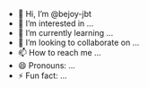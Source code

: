 - 👋 Hi, I’m @bejoy-jbt
- 👀 I’m interested in ...
- 🌱 I’m currently learning ...
- 💞️ I’m looking to collaborate on ...
- 📫 How to reach me ...
- 😄 Pronouns: ...
- ⚡ Fun fact: ...

<!---
bejoy-jbt/bejoy-jbt is a ✨ special ✨ repository because its `README.md` (this file) appears on your GitHub profile.
You can click the Preview link to take a look at your changes.
--->
